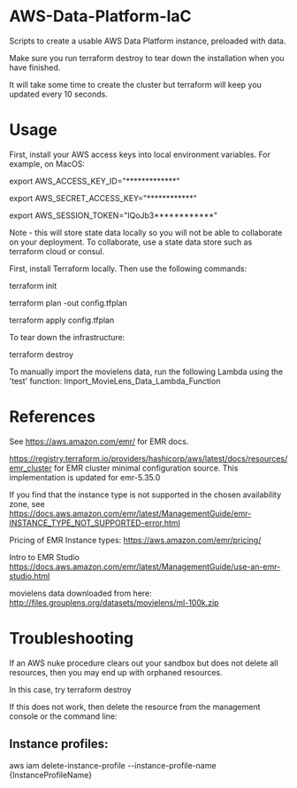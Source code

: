 
# AWS-Data-Platform-IaC
Scripts to create a usable AWS Data Platform instance, preloaded with data. 

Make sure you run terraform destroy to tear down the installation when you have finished.

It will take some time to create the cluster but terraform will keep you updated every 10 seconds.

# Usage

First, install your AWS access keys into local environment variables.
For example, on MacOS:

export AWS_ACCESS_KEY_ID="*************"

export AWS_SECRET_ACCESS_KEY="************"

export AWS_SESSION_TOKEN="IQoJb3************"



Note - this will store state data locally so you will not be able to collaborate on your deployment. 
To collaborate, use a state data store such as terraform cloud or consul.

First, install Terraform locally. Then use the following commands:

terraform init

terraform plan -out config.tfplan

terraform apply config.tfplan

To tear down the infrastructure:

terraform destroy

To manually import the movielens data, run the following Lambda using the 'test' function: Import_MovieLens_Data_Lambda_Function

# References
See https://aws.amazon.com/emr/ for EMR docs.

https://registry.terraform.io/providers/hashicorp/aws/latest/docs/resources/emr_cluster
for EMR cluster minimal configuration source. This implementation is updated for emr-5.35.0

If you find that the instance type is not supported in the chosen availability zone, see
https://docs.aws.amazon.com/emr/latest/ManagementGuide/emr-INSTANCE_TYPE_NOT_SUPPORTED-error.html

Pricing of EMR Instance types:
https://aws.amazon.com/emr/pricing/

Intro to EMR Studio
https://docs.aws.amazon.com/emr/latest/ManagementGuide/use-an-emr-studio.html

movielens data downloaded from here: http://files.grouplens.org/datasets/movielens/ml-100k.zip

# Troubleshooting
If an AWS nuke procedure clears out your sandbox but does not delete all resources, then you may end up with orphaned resources.

In this case, try 
terraform destroy

If this does not work, then delete the resource from the management console or the command line:

Instance profiles:
------------------
aws iam delete-instance-profile --instance-profile-name {InstanceProfileName} 


